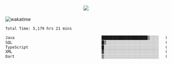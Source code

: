 <h1 align="center">
  <img src="https://readme-typing-svg.herokuapp.com/?font=Righteous&size=35&center=true&vCenter=true&width=500&height=70&duration=4000&lines=Hi!+%F0%9F%91%8B+I%27m+Ali%20Osman!;" />
</h1>


![wakatime](https://wakatime.com/share/@aliosmanoktar/3a8ffe71-6da4-4964-913b-2f09afbe53bf.svg?cache=none)
<!--START_SECTION:waka-->

```txt
Total Time: 5,179 hrs 21 mins

Java                                      ████████████████████▒░░░░   81.04 %
SQL                                       █▒░░░░░░░░░░░░░░░░░░░░░░░   05.54 %
TypeScript                                █░░░░░░░░░░░░░░░░░░░░░░░░   03.77 %
XML                                       ▓░░░░░░░░░░░░░░░░░░░░░░░░   02.18 %
Dart                                      ▒░░░░░░░░░░░░░░░░░░░░░░░░   01.34 %
```

<!--END_SECTION:waka-->


